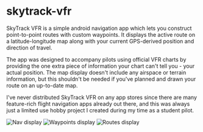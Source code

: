 # skytrack-vfr
SkyTrack VFR is a simple android navigation app which lets you construct point-to-point routes with custom waypoints. It displays the active route on a latitude-longitude map along with your current GPS-derived position and direction of travel.

The app was designed to accompany pilots using official VFR charts by providing the one extra piece of information your chart can't tell you - your actual position. The map display doesn't include any airspace or terrain information, but this shouldn't be needed if you've planned and drawn your route on an up-to-date map.

I've never distributed SkyTrack VFR on any app stores since there are many feature-rich flight navigation apps already out there, and this was always just a limited use hobby project I created during my time as a student pilot.

![Nav display](https://raw.githubusercontent.com/george7378/skytrackvfr/master/_img/1.png)
![Waypoints display](https://raw.githubusercontent.com/george7378/skytrackvfr/master/_img/2.png)
![Routes display](https://raw.githubusercontent.com/george7378/skytrackvfr/master/_img/3.png)
